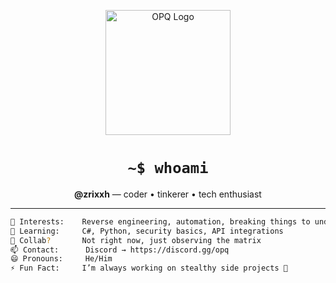 <p align="center">
  <img src="https://raw.githubusercontent.com/yourusername/yourrepo/main/opq-logo.jpg" width="200" alt="OPQ Logo">
</p>

<h1 align="center"><code>~$ whoami</code></h1>
<p align="center"><strong>@zrixxh</strong> — coder • tinkerer • tech enthusiast</p>

---

```bash
👀 Interests:    Reverse engineering, automation, breaking things to understand them
🌱 Learning:     C#, Python, security basics, API integrations
💬 Collab?       Not right now, just observing the matrix
📫 Contact:      Discord → https://discord.gg/opq
😄 Pronouns:     He/Him
⚡ Fun Fact:     I’m always working on stealthy side projects 👀
